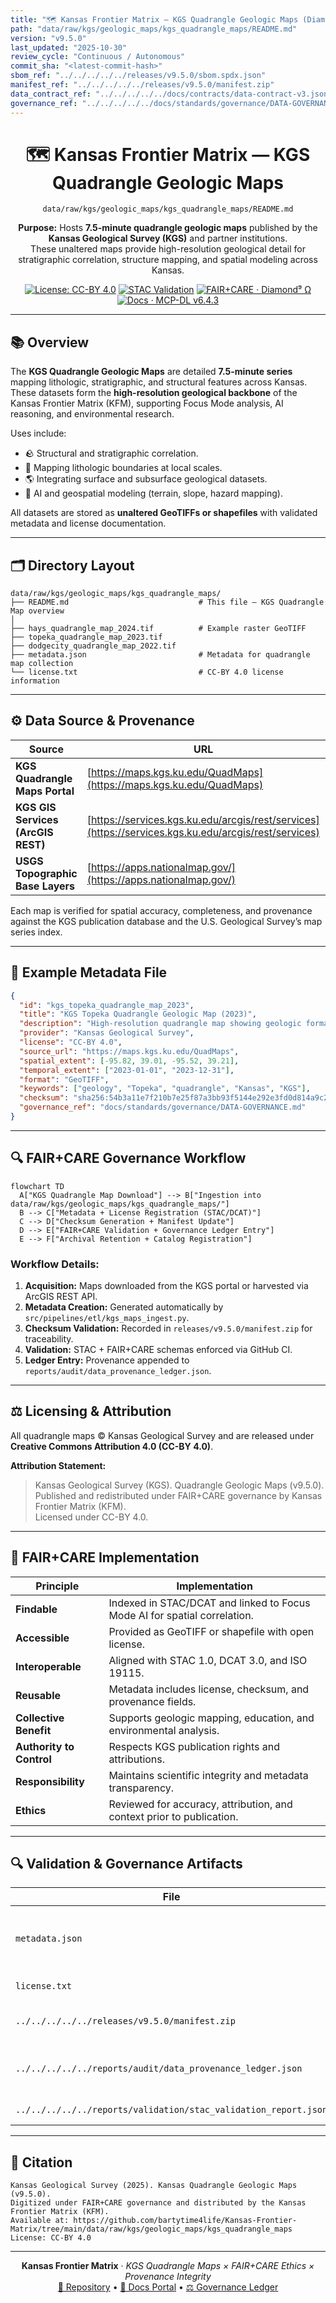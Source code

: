 ```yaml
---
title: "🗺️ Kansas Frontier Matrix — KGS Quadrangle Geologic Maps (Diamond⁹ Ω / Crown∞Ω Ultimate Certified)"
path: "data/raw/kgs/geologic_maps/kgs_quadrangle_maps/README.md"
version: "v9.5.0"
last_updated: "2025-10-30"
review_cycle: "Continuous / Autonomous"
commit_sha: "<latest-commit-hash>"
sbom_ref: "../../../../../releases/v9.5.0/sbom.spdx.json"
manifest_ref: "../../../../../releases/v9.5.0/manifest.zip"
data_contract_ref: "../../../../../docs/contracts/data-contract-v3.json"
governance_ref: "../../../../../docs/standards/governance/DATA-GOVERNANCE.md"
---
```


<div align="center">

# 🗺️ Kansas Frontier Matrix — **KGS Quadrangle Geologic Maps**  
`data/raw/kgs/geologic_maps/kgs_quadrangle_maps/README.md`

**Purpose:** Hosts **7.5-minute quadrangle geologic maps** published by the **Kansas Geological Survey (KGS)** and partner institutions.  
These unaltered maps provide high-resolution geological detail for stratigraphic correlation, structure mapping, and spatial modeling across Kansas.

[![License: CC-BY 4.0](https://img.shields.io/badge/License-CC--BY%204.0-green)](../../../../../docs/contracts/data-contract-v3.json)
[![STAC Validation](https://github.com/bartytime4life/Kansas-Frontier-Matrix/actions/workflows/stac-validate.yml/badge.svg)](../../../../../.github/workflows/stac-validate.yml)
[![FAIR+CARE · Diamond⁹ Ω](https://img.shields.io/badge/FAIR%2BCARE-Diamond%E2%81%B9%E2%84%AA-gold)](../../../../../docs/standards/faircare-validation.md)
[![Docs · MCP-DL v6.4.3](https://img.shields.io/badge/Docs-MCP--DL%20v6.4.3-blue)](../../../../../docs/architecture/repo-focus.md)

</div>

---

## 📚 Overview

The **KGS Quadrangle Geologic Maps** are detailed **7.5-minute series** mapping lithologic, stratigraphic, and structural features across Kansas.  
These datasets form the **high-resolution geological backbone** of the Kansas Frontier Matrix (KFM), supporting Focus Mode analysis, AI reasoning, and environmental research.

Uses include:
- 🪨 Structural and stratigraphic correlation.  
- 🧭 Mapping lithologic boundaries at local scales.  
- 🌎 Integrating surface and subsurface geological datasets.  
- 🧠 AI and geospatial modeling (terrain, slope, hazard mapping).  

All datasets are stored as **unaltered GeoTIFFs or shapefiles** with validated metadata and license documentation.

---

## 🗂️ Directory Layout

```plaintext
data/raw/kgs/geologic_maps/kgs_quadrangle_maps/
├── README.md                             # This file — KGS Quadrangle Map overview
│
├── hays_quadrangle_map_2024.tif          # Example raster GeoTIFF
├── topeka_quadrangle_map_2023.tif
├── dodgecity_quadrangle_map_2022.tif
├── metadata.json                         # Metadata for quadrangle map collection
└── license.txt                           # CC-BY 4.0 license information
```

---

## ⚙️ Data Source & Provenance

| Source | URL | License | Scale | Format |
|--------|-----|----------|--------|--------|
| **KGS Quadrangle Maps Portal** | [https://maps.kgs.ku.edu/QuadMaps](https://maps.kgs.ku.edu/QuadMaps) | CC-BY 4.0 | 1:24,000 | GeoTIFF / PDF |
| **KGS GIS Services (ArcGIS REST)** | [https://services.kgs.ku.edu/arcgis/rest/services](https://services.kgs.ku.edu/arcgis/rest/services) | CC-BY 4.0 | Variable | GeoJSON / WMS |
| **USGS Topographic Base Layers** | [https://apps.nationalmap.gov/](https://apps.nationalmap.gov/) | Public Domain | 1:24,000 | TIFF / GeoTIFF |

Each map is verified for spatial accuracy, completeness, and provenance against the KGS publication database and the U.S. Geological Survey’s map series index.

---

## 🧩 Example Metadata File

```json
{
  "id": "kgs_topeka_quadrangle_map_2023",
  "title": "KGS Topeka Quadrangle Geologic Map (2023)",
  "description": "High-resolution quadrangle map showing geologic formations and faults within the Topeka area.",
  "provider": "Kansas Geological Survey",
  "license": "CC-BY 4.0",
  "source_url": "https://maps.kgs.ku.edu/QuadMaps",
  "spatial_extent": [-95.82, 39.01, -95.52, 39.21],
  "temporal_extent": ["2023-01-01", "2023-12-31"],
  "format": "GeoTIFF",
  "keywords": ["geology", "Topeka", "quadrangle", "Kansas", "KGS"],
  "checksum": "sha256:54b3a11e7f210b7e25f87a3bb93f5144e292e3fd0d814a9c2d377b6b8d6c9e1b",
  "governance_ref": "docs/standards/governance/DATA-GOVERNANCE.md"
}
```

---

## 🔍 FAIR+CARE Governance Workflow

```mermaid
flowchart TD
  A["KGS Quadrangle Map Download"] --> B["Ingestion into data/raw/kgs/geologic_maps/kgs_quadrangle_maps/"]
  B --> C["Metadata + License Registration (STAC/DCAT)"]
  C --> D["Checksum Generation + Manifest Update"]
  D --> E["FAIR+CARE Validation + Governance Ledger Entry"]
  E --> F["Archival Retention + Catalog Registration"]
```

### Workflow Details:
1. **Acquisition:** Maps downloaded from the KGS portal or harvested via ArcGIS REST API.  
2. **Metadata Creation:** Generated automatically by `src/pipelines/etl/kgs_maps_ingest.py`.  
3. **Checksum Validation:** Recorded in `releases/v9.5.0/manifest.zip` for traceability.  
4. **Validation:** STAC + FAIR+CARE schemas enforced via GitHub CI.  
5. **Ledger Entry:** Provenance appended to `reports/audit/data_provenance_ledger.json`.

---

## ⚖️ Licensing & Attribution

All quadrangle maps © Kansas Geological Survey and are released under **Creative Commons Attribution 4.0 (CC-BY 4.0)**.

**Attribution Statement:**
> Kansas Geological Survey (KGS). Quadrangle Geologic Maps (v9.5.0).  
> Published and redistributed under FAIR+CARE governance by Kansas Frontier Matrix (KFM).  
> Licensed under CC-BY 4.0.

---

## 🧠 FAIR+CARE Implementation

| Principle | Implementation |
|------------|----------------|
| **Findable** | Indexed in STAC/DCAT and linked to Focus Mode AI for spatial correlation. |
| **Accessible** | Provided as GeoTIFF or shapefile with open license. |
| **Interoperable** | Aligned with STAC 1.0, DCAT 3.0, and ISO 19115. |
| **Reusable** | Metadata includes license, checksum, and provenance fields. |
| **Collective Benefit** | Supports geologic mapping, education, and environmental analysis. |
| **Authority to Control** | Respects KGS publication rights and attributions. |
| **Responsibility** | Maintains scientific integrity and metadata transparency. |
| **Ethics** | Reviewed for accuracy, attribution, and context prior to publication. |

---

## 🔍 Validation & Governance Artifacts

| File | Purpose |
|------|----------|
| `metadata.json` | STAC/DCAT metadata for quadrangle maps |
| `license.txt` | CC-BY 4.0 license text |
| `../../../../../releases/v9.5.0/manifest.zip` | Manifest with checksums |
| `../../../../../reports/audit/data_provenance_ledger.json` | Provenance and governance log |
| `../../../../../reports/validation/stac_validation_report.json` | Validation results |

---

## 🧾 Citation

```text
Kansas Geological Survey (2025). Kansas Quadrangle Geologic Maps (v9.5.0).
Digitized under FAIR+CARE governance and distributed by the Kansas Frontier Matrix (KFM).
Available at: https://github.com/bartytime4life/Kansas-Frontier-Matrix/tree/main/data/raw/kgs/geologic_maps/kgs_quadrangle_maps
License: CC-BY 4.0
```

---

<div align="center">

**Kansas Frontier Matrix** · *KGS Quadrangle Maps × FAIR+CARE Ethics × Provenance Integrity*  
[🔗 Repository](https://github.com/bartytime4life/Kansas-Frontier-Matrix) • [🧭 Docs Portal](../../../../../docs/) • [⚖️ Governance Ledger](../../../../../docs/standards/governance/)

</div>

